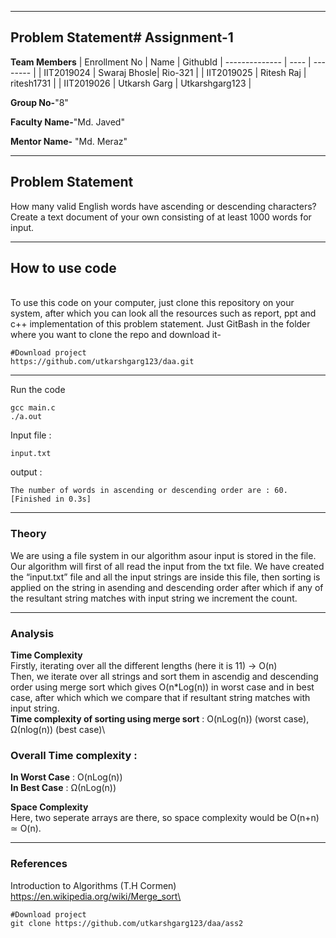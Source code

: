 

---
## Problem Statement# Assignment-1

**Team Members**
|  Enrollment No |   Name         | GithubId        |
 --------------  |   ----         | --------        |
|    IIT2019024  |   Swaraj Bhosle| Rio-321         |
|    IIT2019025  |   Ritesh Raj   | ritesh1731      | 
|    IIT2019026  |   Utkarsh Garg | Utkarshgarg123  |

**Group No-**"8"

**Faculty Name-**"Md. Javed"

**Mentor Name-** "Md. Meraz"

---
## Problem Statement
How many valid English words have ascending or descending
characters? Create a text document of your own consisting of at
least 1000 words for input.

---
## How to use code
<br> To use this code on your computer, just clone this repository on your system, after which you can look all the resources such as report, ppt and c++ implementation of this problem statement. Just GitBash in the folder where you want to clone the repo and download it-
```
#Download project
https://github.com/utkarshgarg123/daa.git

```

---

Run the code
```
gcc main.c
./a.out
```

Input file : 
```
input.txt
```
output : 
```
The number of words in ascending or descending order are : 60.
[Finished in 0.3s] 
```
---




### Theory
We are using a file system in our algorithm asour input is stored in the file. Our algorithm will first of all read the input from the txt file. We have created the “input.txt” file and all the input strings are inside this file, then sorting is applied on the string in asending and descending order after which if any of the resultant string matches with input string we increment the count.

---

### Analysis

**Time Complexity**
<br>
Firstly, iterating over all the different lengths (here it is 11) -> O(n)<br>
Then, we iterate over all strings and sort them in ascendig and descending order using merge sort which gives O(n*Log(n)) in worst case and in best case, after which which we compare that if resultant string matches with input string.\
**Time complexity of sorting using merge sort** : O(nLog(n)) (worst case), Ω(nlog(n)) (best case)\

### Overall Time complexity :
**In Worst Case** : O(nLog(n))\
**In Best Case** : Ω(nLog(n))


**Space Complexity**
<br>Here, two seperate arrays are there, so space complexity would be O(n+n) ≃ O(n).

---

### References

Introduction to Algorithms (T.H Cormen)\
https://en.wikipedia.org/wiki/Merge_sort\



```
#Download project
git clone https://github.com/utkarshgarg123/daa/ass2
```
